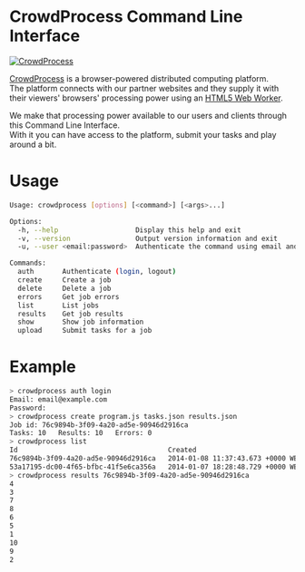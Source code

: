# CrowdProcess Command Line Interface

[![CrowdProcess](http://crowdprocess.com/img/crowdprocess-logo-symbol.svg)](http://crowdprocess.com/)

[CrowdProcess](http://crowdprocess.com/) is a browser-powered distributed computing platform.  
The platform connects with our partner websites and they supply it with their viewers' browsers' processing power using an [HTML5 Web Worker](https://developer.mozilla.org/en-US/docs/Web/Guide/Performance/Using_web_workers).  

We make that processing power available to our users and clients through this Command Line Interface.  
With it you can have access to the platform, submit your tasks and play around a bit.

# Usage
```bash
Usage: crowdprocess [options] [<command>] [<args>...]

Options:
  -h, --help                   Display this help and exit
  -v, --version                Output version information and exit
  -u, --user <email:password>  Authenticate the command using email and password

Commands:
  auth       Authenticate (login, logout)
  create     Create a job
  delete     Delete a job
  errors     Get job errors
  list       List jobs
  results    Get job results
  show       Show job information
  upload     Submit tasks for a job
```

# Example
```bash
> crowdprocess auth login
Email: email@example.com
Password:
> crowdprocess create program.js tasks.json results.json
Job id: 76c9894b-3f09-4a20-ad5e-90946d2916ca
Tasks: 10   Results: 10   Errors: 0
> crowdprocess list
Id                                     Created                            Tasks       Status
76c9894b-3f09-4a20-ad5e-90946d2916ca   2014-01-08 11:37:43.673 +0000 WET         10   active
53a17195-dc00-4f65-bfbc-41f5e6ca356a   2014-01-07 18:28:48.729 +0000 WET         10   active
> crowdprocess results 76c9894b-3f09-4a20-ad5e-90946d2916ca
4
3
7
8
6
5
1
10
9
2
```
